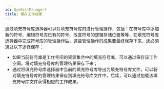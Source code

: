 ```yaml
---
id: SymFillManager7
title: 保存工作成果
---
```

通过填充符号库选择器可以对填充符号库的进行管理操作，包括：在符号库中添加新的符号、编辑符号库已有的符号、改变符号的逻辑存储位置等等，在填充符号库选择器中完成符号库的管理操作后，这些管理操作的成果要最终保存下来，还必须通过以下途径保存：

* 如果当前符号库是工作空间的资源集合中的填充符号库，可以通过保存该工作空间，将对填充符号库的管理结果保存下来；
* 通过将填充符号库选择器中当前的填充符号库导出为填充符号库文件，可以将对填充符号库的管理结果保存到填充符号库文件中，后续，可以通过加载该填充符号库文件获得相应的工作成果。
